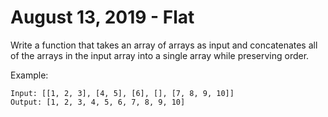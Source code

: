 # August 13, 2019 - Flat

Write a function that takes an array of arrays as input and concatenates 
all of the arrays in the input array into a single array while preserving order.

Example:
```
Input: [[1, 2, 3], [4, 5], [6], [], [7, 8, 9, 10]]
Output: [1, 2, 3, 4, 5, 6, 7, 8, 9, 10]
```